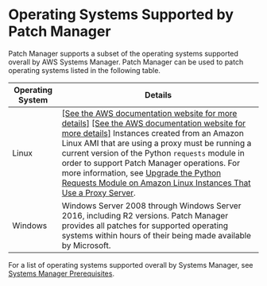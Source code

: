 # Operating Systems Supported by Patch Manager<a name="patch-manager-supported-oses"></a>

Patch Manager supports a subset of the operating systems supported overall by AWS Systems Manager\. Patch Manager can be used to patch operating systems listed in the following table\.


| Operating System | Details | 
| --- | --- | 
|  Linux  |  [\[See the AWS documentation website for more details\]](http://docs.aws.amazon.com/systems-manager/latest/userguide/patch-manager-supported-oses.html) [\[See the AWS documentation website for more details\]](http://docs.aws.amazon.com/systems-manager/latest/userguide/patch-manager-supported-oses.html) Instances created from an Amazon Linux AMI that are using a proxy must be running a current version of the Python `requests` module in order to support Patch Manager operations\. For more information, see [Upgrade the Python Requests Module on Amazon Linux Instances That Use a Proxy Server](sysman-proxy-with-ssm-agent-al-python-requests.md)\.  | 
|  Windows  |  Windows Server 2008 through Windows Server 2016, including R2 versions\. Patch Manager provides all patches for supported operating systems within hours of their being made available by Microsoft\.  | 

For a list of operating systems supported overall by Systems Manager, see [Systems Manager Prerequisites](systems-manager-prereqs.md)\.